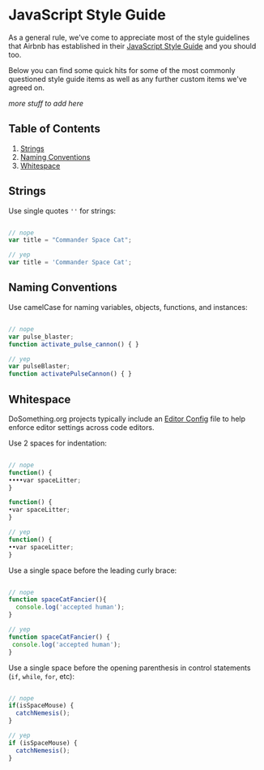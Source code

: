 # JavaScript Style Guide

As a general rule, we've come to appreciate most of the style guidelines that Airbnb has established in their [JavaScript Style Guide](https://github.com/airbnb/javascript) and you should too.

Below you can find some quick hits for some of the most commonly questioned style guide items as well as any further custom items we've agreed on.


_more stuff to add here_


## Table of Contents

1. [Strings](#strings)
1. [Naming Conventions](#naming-conventions)
1. [Whitespace](#whitespace)



## Strings 

Use single quotes `''` for strings:

```javascript

// nope
var title = "Commander Space Cat";

// yep
var title = 'Commander Space Cat';

```


## Naming Conventions

Use camelCase for naming variables, objects, functions, and instances:

```javascript

// nope
var pulse_blaster;
function activate_pulse_cannon() { }

// yep
var pulseBlaster;
function activatePulseCannon() { }

```


## Whitespace

DoSomething.org projects typically include an [Editor Config](http://editorconfig.org/) file to help enforce editor settings across code editors.

Use 2 spaces for indentation:

```javascript

// nope
function() {
••••var spaceLitter;
}

function() {
•var spaceLitter;
}

// yep
function() {
••var spaceLitter;
}

```

Use a single space before the leading curly brace:

```javascript

// nope 
function spaceCatFancier(){
  console.log('accepted human');
}

// yep
function spaceCatFancier() {
 console.log('accepted human'); 
}

```

Use a single space before the opening parenthesis in control statements (`if`, `while`, `for`, etc):

```javascript

// nope 
if(isSpaceMouse) {
  catchNemesis();
}

// yep
if (isSpaceMouse) {
  catchNemesis();
}

```

